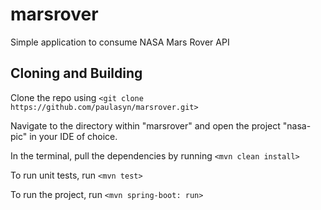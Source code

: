 # marsrover
Simple application to consume NASA Mars Rover API

## Cloning and Building

Clone the repo using `<git clone https://github.com/paulasyn/marsrover.git>`

Navigate to the directory within "marsrover" and open the project "nasa-pic" in your IDE of choice.

In the terminal, pull the dependencies by running `<mvn clean install>`

To run unit tests, run `<mvn test>`

To run the project, run `<mvn spring-boot: run>`

